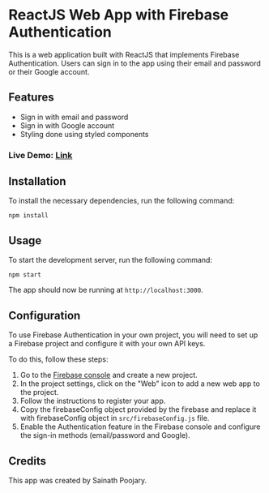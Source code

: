 # ReactJS Web App with Firebase Authentication

This is a web application built with ReactJS that implements Firebase Authentication. Users can sign in to the app using their email and password or their Google account.

## Features

- Sign in with email and password
- Sign in with Google account
- Styling done using styled components

### Live Demo: [Link](https://react-firebase-auth-sainath.vercel.app/)

## Installation

To install the necessary dependencies, run the following command:

```
npm install
```

## Usage

To start the development server, run the following command:

```
npm start
```

The app should now be running at `http://localhost:3000`.

## Configuration

To use Firebase Authentication in your own project, you will need to set up a Firebase project and configure it with your own API keys.

To do this, follow these steps:

1. Go to the [Firebase console](https://console.firebase.google.com/) and create a new project.
2. In the project settings, click on the "Web" icon to add a new web app to the project.
3. Follow the instructions to register your app.
4. Copy the firebaseConfig object provided by the firebase and replace it with firebaseConfig object in `src/firebaseConfig.js` file.
5. Enable the Authentication feature in the Firebase console and configure the sign-in methods (email/password and Google).

## Credits

This app was created by Sainath Poojary.
